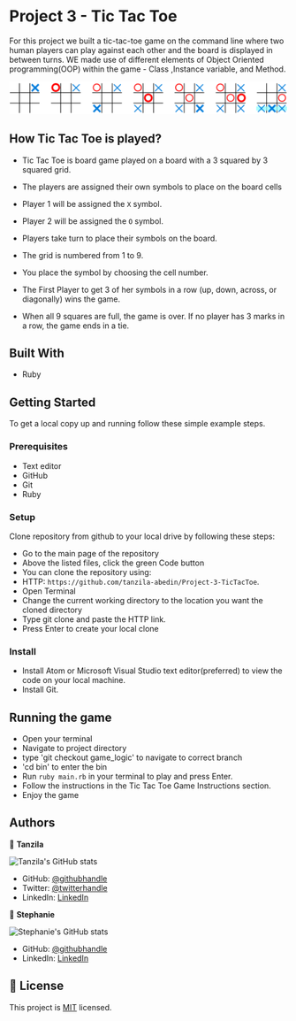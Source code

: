 
# Project 3 - Tic Tac Toe
For this project we built a tic-tac-toe game on the command line where two human players can play against each other and the board is displayed in between turns. 
WE made use of different elements of Object Oriented programming(OOP) within the game - Class ,Instance variable, and Method. 

<p align="center">
  <img width="600" src="Assets/Tic-tac-toe-game-1.svg.png">
</p>

## How Tic Tac Toe is played?
* Tic Tac Toe is board game played on a board with a 3 squared by 3 squared grid.

* The players are assigned their own symbols to place on the board cells

* Player 1 will be assigned the `X` symbol.

* Player 2 will be assigned the `O` symbol.

* Players take turn to place their symbols on the board.

* The grid is numbered from 1 to 9.

* You place the symbol by choosing the cell number.

* The  First Player to get 3 of her symbols in a row (up, down, across, or diagonally) wins the game.

* When all 9 squares are full, the game is over. If no player has 3 marks in a row, the game ends in a tie.


## Built With
- Ruby

## Getting Started
To get a local copy up and running follow these simple example steps.

### Prerequisites
- Text editor
- GitHub
- Git
- Ruby

### Setup
Clone repository from github to your local drive by following these steps:
- Go to the main page of the repository
- Above the listed files, click the green Code button
- You can clone the repository using:
- HTTP: `https://github.com/tanzila-abedin/Project-3-TicTacToe`.
- Open Terminal
- Change the current working directory to the location you want the cloned directory
- Type  git clone and paste the HTTP link.
- Press Enter to create your local clone

### Install
- Install Atom or Microsoft Visual Studio text editor(preferred) to view the code on your local machine.
- Install Git.

## Running the game
- Open your terminal
- Navigate to project directory
- type 'git checkout game_logic' to navigate to correct branch
- 'cd bin' to enter the bin
- Run `ruby main.rb` in your terminal to play and press Enter.
- Follow the instructions in the Tic Tac Toe Game Instructions section.
- Enjoy the game

## Authors

👤 **Tanzila**

![Tanzila's GitHub stats](https://github-readme-stats.vercel.app/api?username=tanzila-abedin&count_private=true&theme=dark&show_icons=true)

- GitHub: [@githubhandle](https://github.com/tanzila-abedin)
- Twitter: [@twitterhandle](https://twitter.com/TanzilaAbedin)
- LinkedIn: [LinkedIn](https://www.linkedin.com/in/tanzila-abedin-331440b2/)

👤 **Stephanie**

![Stephanie's GitHub stats](https://github-readme-stats.vercel.app/api?username=Stephanie041996&count_private=true&theme=dark&show_icons=true)

- GitHub: [@githubhandle](https://github.com/Stephanie041996)
- LinkedIn: [LinkedIn](https://www.linkedin.com/in/stephanie-sakuhuni-a81029140/)

## 📝 License

This project is [MIT](LICENSE) licensed.
